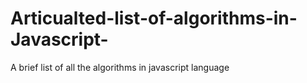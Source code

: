 # Articualted-list-of-algorithms-in-Javascript-
A brief list of all the algorithms in javascript language
